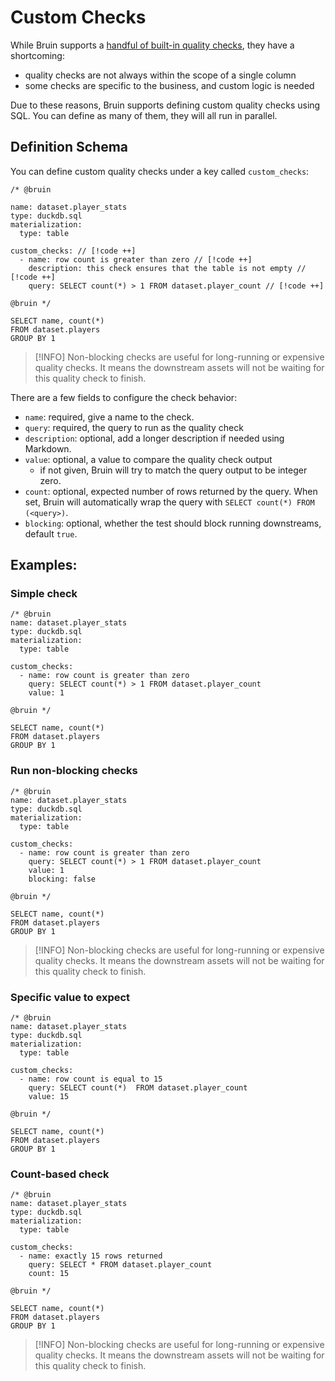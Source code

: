 # Custom Checks

While Bruin supports a [handful of built-in quality checks](./available_checks.md), they have a shortcoming:
- quality checks are not always within the scope of a single column
- some checks are specific to the business, and custom logic is needed

Due to these reasons, Bruin supports defining custom quality checks using SQL. You can define as many of them, they will all run in parallel.

## Definition Schema

You can define custom quality checks under a key called `custom_checks`:
```bruin-sql
/* @bruin

name: dataset.player_stats
type: duckdb.sql
materialization:
  type: table

custom_checks: // [!code ++]  
  - name: row count is greater than zero // [!code ++]  
    description: this check ensures that the table is not empty // [!code ++]  
    query: SELECT count(*) > 1 FROM dataset.player_count // [!code ++]  
   
@bruin */

SELECT name, count(*)
FROM dataset.players
GROUP BY 1
```

> [!INFO]
> Non-blocking checks are useful for long-running or expensive quality checks. It means the downstream assets will not be waiting for this quality check to finish.

There are a few fields to configure the check behavior:
- `name`: required, give a name to the check.
- `query`: required, the query to run as the quality check
- `description`: optional, add a longer description if needed using Markdown.
- `value`: optional, a value to compare the quality check output
  - if not given, Bruin will try to match the query output to be integer zero.
- `count`: optional, expected number of rows returned by the query. When set,
  Bruin will automatically wrap the query with `SELECT count(*) FROM (<query>)`.
- `blocking`: optional, whether the test should block running downstreams, default `true`.

## Examples:

### Simple check
```bruin-sql
/* @bruin
name: dataset.player_stats
type: duckdb.sql
materialization:
  type: table

custom_checks:
  - name: row count is greater than zero
    query: SELECT count(*) > 1 FROM dataset.player_count
    value: 1

@bruin */

SELECT name, count(*)
FROM dataset.players
GROUP BY 1
```

### Run non-blocking checks
```bruin-sql
/* @bruin
name: dataset.player_stats
type: duckdb.sql
materialization:
  type: table

custom_checks:
  - name: row count is greater than zero
    query: SELECT count(*) > 1 FROM dataset.player_count
    value: 1
    blocking: false

@bruin */

SELECT name, count(*)
FROM dataset.players
GROUP BY 1
```
> [!INFO]
> Non-blocking checks are useful for long-running or expensive quality checks. It means the downstream assets will not be waiting for this quality check to finish.

### Specific value to expect
```bruin-sql
/* @bruin
name: dataset.player_stats
type: duckdb.sql
materialization:
  type: table

custom_checks:
  - name: row count is equal to 15
    query: SELECT count(*)  FROM dataset.player_count
    value: 15

@bruin */

SELECT name, count(*)
FROM dataset.players
GROUP BY 1
```

### Count-based check
```bruin-sql
/* @bruin
name: dataset.player_stats
type: duckdb.sql
materialization:
  type: table

custom_checks:
  - name: exactly 15 rows returned
    query: SELECT * FROM dataset.player_count
    count: 15

@bruin */

SELECT name, count(*)
FROM dataset.players
GROUP BY 1
```

> [!INFO]
> Non-blocking checks are useful for long-running or expensive quality checks. It means the downstream assets will not be waiting for this quality check to finish.
